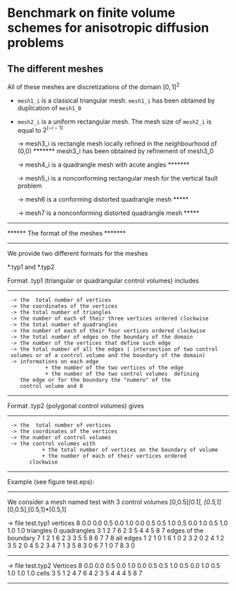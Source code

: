# Benchmark on finite volume schemes for anisotropic diffusion problems



## The different meshes

All of these meshes are discretizations of the domain $[0,1]^2$ 
 
 * `mesh1_i` is a classical triangular mesh. `mesh1_i` has been obtained by duplication of `mesh1_0`
 * `mesh2_i` is a uniform rectangular mesh. The mesh size of `mesh2_i` is equal to $2^(-i-1)$

      -> mesh3_i is rectangle mesh locally refined in the neighbourhood of (0,0)
         ******* mesh3_i has been obtained by refinement of mesh3_0

      -> mesh4_i is a quadrangle mesh with acute angles
         *******

      -> mesh5_i is a nonconforming rectangular mesh for the vertical fault 
                  problem

      -> mesh6 is  a conforming distorted quadrangle mesh
         *****

      -> mesh7 is  a nonconforming distorted quadrangle mesh
         *****
 

******************************************************************************
******                        The format of the meshes                 *******
******************************************************************************

We provide two different formats for the meshes

 *.typ1  and  *.typ2


Format .typ1 (triangular or quadrangular control volumes) includes
************
     -> the  total number of vertices
     -> the coordinates of the vertices   
     -> the total number of triangles
     -> the number of each of their three vertices ordered clockwise
     -> the total number of quadrangles
     -> the number of each of their four vertices ordered clockwise
     -> the total number of edges on the boundary of the domain
     -> the number of the vertices that define such edge
     -> the total number of all the edges ( intersection of two control
     volumes or of a control volume and the boundary of the domain)
     -> informations on each edge
                + the number of the two vertices of the edge 
                + the number of the two control volumes  defining
		the edge or for the boundary the "numero" of the
		control volume and 0
 

*******************************************************************************

Format .typ2 (polygonal control volumes) gives
************
     -> the  total number of vertices
     -> the coordinates of the vertices
     -> the number of control volumes
     -> the control volumes with
               + the total number of vertices on the boundary of volume
               + the number of each of their vertices ordered
	       clockwise

*******************************************************************************
 
Example (see figure test.eps):
********* 
We consider a mesh named test with 3 control volumes
      [0,0.5]*[0.1], [0.5,1]*[0,0.5],[0.5,1]*[0.5,1]


 -> file  test.typ1
vertices
8
0.0 0.0
0.5 0.0
1.0 0.0
0.5 0.5 
1.0 0.5
0.0 1.0
0.5 1.0
1.0 1.0
triangles
0
quadrangles
3
1 2 7 6
2 3 5 4
4 5 8 7
edges of the boundary
7
1 2
1 6 
2 3
3 5
5 8
6 7
7 8
all edges
1 2 1 0
1 6 1 0
2 3 2 0
2 4 1 2
3 5 2 0
4 5 2 3
4 7 1 3
5 8 3 0
6 7 1 0
7 8 3 0
******************************************************************************     
 -> file  test.typ2
Vertices
8
0.0 0.0
0.5 0.0
1.0 0.0
0.5 0.5 
1.0 0.5
0.0 1.0
0.5 1.0
1.0 1.0
cells
3
5 1 2 4 7 6
4 2 3 5 4
4 4 5 8 7

*******************************************************************************
